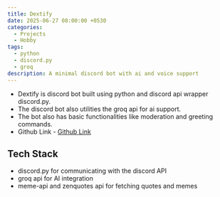 ```yaml
---
title: Dextify
date: 2025-06-27 08:00:00 +0530
categories:
  - Projects
  - Hobby
tags:
  - python
  - discord.py
  - groq
description: A minimal discord bot with ai and voice support
---
```

- Dextify is discord bot built using python and discord api wrapper discord.py.
- The discord bot also utilities the groq api for ai support.
- The bot also has basic functionalities like moderation and greeting commands.
- Github Link - [Github Link](https://github.com/adxthya/dextify/tree/main)
## Tech Stack
- discord.py for communicating with the discord API
- groq api for AI integration
- meme-api and zenquotes api for fetching quotes and memes
